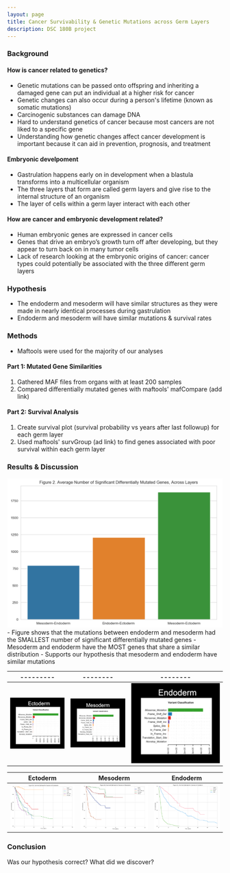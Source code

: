 ```yaml
---
layout: page
title: Cancer Survivability & Genetic Mutations across Germ Layers
description: DSC 180B project
---
```


### Background
#### How is cancer related to genetics?
- Genetic mutations can be passed onto offspring and inheriting a damaged gene can put an individual at a higher risk for cancer
- Genetic changes can also occur during a person's lifetime (known as somatic mutations)
- Carcinogenic substances can damage DNA 
- Hard to understand genetics of cancer because most cancers are not liked to a specific gene
- Understanding how genetic changes affect cancer development is important because it can aid in prevention, prognosis, and treatment

#### Embryonic develpoment
- Gastrulation happens early on in development when a blastula transforms into a multicellular organism 
- The three layers that form are called germ layers and give rise to the internal structure of an organism 
- The layer of cells within a germ layer interact with each other

#### How are cancer and embryonic development related? 
- Human embryonic genes are expressed in cancer cells
- Genes that drive an embryo’s growth turn off after developing, but they appear to turn back on in many tumor cells
- Lack of research looking at the embryonic origins of cancer: cancer types could potentially be associated with the three different germ layers


### Hypothesis
- The endoderm and mesoderm will have similar structures as they were made in nearly identical processes during gastrulation
- Endoderm and mesoderm will have similar mutations & survival rates

### Methods
- Maftools were used for the majority of our analyses 
#### Part 1: Mutated Gene Similarities
 1. Gathered MAF files from organs with at least 200 samples
 2. Compared differentially mutated genes with maftools' mafCompare (add link)
#### Part 2: Survival Analysis
 1. Create survival plot (survival probability vs years after last followup) for each germ layer
 2. Used maftools' survGroup (ad link) to find genes associated with poor survival within each germ layer

### Results & Discussion


<img src="assets/images/fig2.png" width="600" >
- Figure shows that the mutations between endoderm and mesoderm had the SMALLEST number of significant differentially mutated genes 
- Mesoderm and endoderm have the MOST genes that share a similar distribution
- Supports our hypothesis that mesoderm and endoderm have similar mutations

| --------- | -------- | -------- |
| --------- | -------- | -------- |
| ![Ectoderm Variant](assets/images/ecto_variant.png "Figure 1") | ![Mesoderm Variant](assets/images/meso_variant.png "Figure 1") | ![Endoderm Variant](assets/images/endo_variant.png "Figure 1") |


| Ectoderm  | Mesoderm | Endoderm |
| --------- | -------- | -------- |
| ![Ectoderm Survival](assets/images/ecto_surv.png "Figure 3b") | ![Mesoderm Survival](assets/images/meso_surv.png "Figure 3d") | ![Endoderm Survival](assets/images/endo_surv.png "Figure 3c") |


### Conclusion
Was our hypothesis correct? What did we discover?